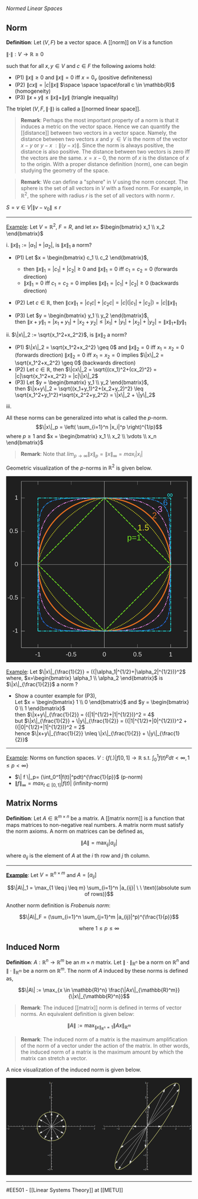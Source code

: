 ###### Normed Linear Spaces ######
## Norm ##

**Definition**: Let $(V,F)$ be a vector space. A [[norm]] on $V$ is a function  

$\| \cdot \| : V  \rightarrow \mathbb{R} \geq 0$

such that for all $x,y \in V$ and $c \in F$ the following axioms hold:

- (P1) $\|x\| \geq 0$ and $\|x\| = 0$ iff $x=0_v$ (positive definiteness)  
- (P2) $\|cx\| = |c| \|x\|$  $\space \space \space\forall c \in \mathbb{R}$ (homogeneity)  
- (P3) $\|x+y\| \leq \|x\| + \|y\|$ (triangle inequality)

The triplet $(V,F,\| \cdot \|)$ is called a [[normed linear space]].


> **Remark**: Perhaps the most important property of a norm is that it induces a metric on the vector space. Hence we can quantify the [[distance]] between two vectors in a vector space. Namely, the distance between two vectors $x$ and $y$ $\in V$ is the norm of the vector $x-y$ or $y-x$ $: \|(y-x)\|$. Since the norm is always positive, the distance is also positive. The distance between two vectors is zero iff the vectors are the same. $x=x-0$, the norm of $x$ is the distance of $x$ to the origin. With a proper distance definition (norm), one can begin studying the geometry of the space.

> **Remark**: We can define a "sphere" in $V$ using the norm concept. The sphere is the set of all vectors in $V$ with a fixed norm. For example, in $\mathbb{R}^2$, the sphere with radius $r$ is the set of all vectors with norm $r$.

$S = {v \in V | \|v-v_0\| \leq r}$

------------------------------------------------------------------------------------------
<ins>Example</ins>: Let $V = \mathbb{R}^2$, $F = R$, and let $x =$ $\begin{bmatrix} x_1 \\ x_2 \end{bmatrix}$ 

i. $\|x\|_1 := |\alpha_1|+|\alpha_2|$,  is $\|x\|_1$ a norm?  

- (P1) Let $x = \begin{bmatrix} c_1 \\ c_2 \end{bmatrix}$,  
    * then $\|x\|_1 = |c_1|+|c_2| \geq 0$ and $\|x\|_1 = 0$ iff $c_1 = c_2 = 0$ (forwards direction)  
    * $\|x\|_1 = 0$ iff $c_1 = c_2 = 0$ implies $\|x\|_1 = |c_1|+|c_2| \geq 0$ (backwards direction)

   
- (P2) Let $c \in \mathbb{R}$, then $\|cx\|_1 = |c_1c|+|c_2c| = |c|(|c_1|+|c_2|) = |c|\|x\|_1$  

- (P3) Let $y = \begin{bmatrix} y_1 \\ y_2 \end{bmatrix}$,  
    then $\|x+y\|_1 = |x_1+y_1|+|x_2+y_2| \leq |x_1|+|y_1|+|x_2|+|y_2| = \|x\|_1 + \|y\|_1$  
         

ii. $\|x\|_2 := \sqrt{x_1^2+x_2^2}$,  is $\|x\|_2$ a norm?  
- (P1) $\|x\|_2 = \sqrt{x_1^2+x_2^2} \geq 0$ and $\|x\|_2 = 0$ iff $x_1 = x_2 = 0$ (forwards direction) 
    $\|x\|_2 = 0$ iff $x_1 = x_2 = 0$ implies $\|x\|_2 = \sqrt{x_1^2+x_2^2} \geq 0$ (backwards direction)   
- (P2) Let $c \in \mathbb{R}$, then $\|cx\|_2 = \sqrt{(cx_1)^2+(cx_2)^2} = |c|\sqrt{x_1^2+x_2^2} = |c|\|x\|_2$  
- (P3) Let $y = \begin{bmatrix} y_1 \\ y_2 \end{bmatrix}$,  
    then $\|x+y\|_2 = \sqrt{(x_1+y_1)^2+(x_2+y_2)^2} \leq \sqrt{x_1^2+y_1^2}+\sqrt{x_2^2+y_2^2} = \|x\|_2 + \|y\|_2$  

iii.

All these norms can be generalized into what is called the $p$-norm.  
$$\|x\|_p = \left( \sum_{i=1}^n |x_i|^p \right)^{1/p}$$
where $p \geq 1$ and $x = \begin{bmatrix} x_1 \\ x_2 \\ \vdots \\ x_n \end{bmatrix}$

> **Remark**: Note that $lim_{p \rightarrow \infty} \|x\|_p = \|x\|_{\infty} = max_i |x_i|$  

Geometric visualization of the $p$-norms in $\mathbb{R}^2$ is given below. 
 
<p align="center">
  <img rotate ="90" 
  style="filter: invert(88%);"
  src="Lecture Notes/figures/vector-p-norms.svg" />
</p>

<ins>Example</ins>: Let $\|x\|_{\frac{1}{2}} = ({|\alpha_1|^{1/2}+|\alpha_2|^{1/2})}^2$ where, $x=\begin{bmatrix} \alpha_1 \\ \alpha_2 \end{bmatrix}$ is $\|x\|_{\frac{1}{2}}$ a norm ?  
- Show a counter example for (P3),  
    Let $x = \begin{bmatrix} 1 \\ 0 \end{bmatrix}$ and $y = \begin{bmatrix} 0 \\ 1 \end{bmatrix}$  
    then $\|x+y\|_{\frac{1}{2}} = ({|1|^{1/2}+|1|^{1/2})}^2 = 4$  
    but $\|x\|_{\frac{1}{2}} + \|y\|_{\frac{1}{2}} = ({|1|^{1/2}+|0|^{1/2})}^2 + ({|0|^{1/2}+|1|^{1/2})}^2 = 2$  
    hence $\|x+y\|_{\frac{1}{2}} \nleq \|x\|_{\frac{1}{2}} + \|y\|_{\frac{1}{2}}$  

------------------------------------------------------------------------------------------
<ins>Example</ins>: Norms on function spaces. $V:\{f(.) | f[0,1] \rightarrow \mathbb{R} \textrm{ s.t. }  \int_0^1 f(t)^p dt < \infty , 1 \leq p < \infty \}$  

- $\| f \|_p= (\int_0^1|f(t)|^pdt)^{\frac{1}{p}}$ (p-norm)  
- $\| f \|_{\infty} = max_{t \in [0,1]} |f(t)|$ (infinity-norm)


## Matrix Norms ##

**Definition**: Let $A \in \mathbb{R}^{m \times n}$ be a matrix. A [[matrix norm]] is a function that maps matrices to non-negative real numbers. A matrix norm must satisfy the norm axioms. A norm on matrices can be defined as,

$$\|A\| = \max_{ij}|a_{ij}|$$

where $a_{ij}$ is the element of $A$ at the $i$ th row and $j$ th column.

------------------------------------------------------------------------------------------
<ins>**Example**</ins>: Let $V = \mathbb{R}^{n \times m}$ and $A = [a_{ij}]$

$$\|A\|_1 = \max_{1 \leq j \leq m} \sum_{i=1}^n |a_{ij}|  \  \ \text{(absolute sum of rows)}$$

Another norm definition is _Frobenuis norm_:

$$\|A\|_F = (\sum_{i=1}^n \sum_{j=1}^m |a_{ij}|^p)^{\frac{1}{p}}$$
    
$$\text{where } 1 \leq p \leq \infty$$ 

## Induced Norm ##
**Definition**: $A: \mathbb{R}^n \rightarrow \mathbb{R}^m$ be an $m \times n$ matrix. Let $\| \cdot \|_{\mathbb{R}^n}$ be a norm on $\mathbb{R}^n$ and $\| \cdot \|_{\mathbb{R}^m}$ be a norm on $\mathbb{R}^m$. The norm of $A$ induced by these norms is defined as,

$$\|A\| := \max_{x \in \mathbb{R}^n} \frac{\|Ax\|_{\mathbb{R}^m}}{\|x\|_{\mathbb{R}^n}}$$

> **Remark**: The induced [[matrix]] norm is defined in terms of vector norms. An equivalent definition is given below:

$$\|A\| := \max_{\|x\|_{\mathbb{R}^n} = 1} \|Ax\|_{\mathbb{R}^m}$$

> **Remark**: The induced norm of a matrix is the maximum amplification of the norm of a vector under the action of the matrix. In other words, the induced norm of a matrix is the maximum amount by which the matrix can stretch a vector.

A nice visualization of the induced norm is given below.

<p align="center">
  <img rotate ="90" 
  style="filter: invert(88.4%);"
  src="Lecture Notes/figures/induced-norm.png"
/>

------------------------------------------------------------------------------------------
#EE501 - [[Linear Systems Theory]] at [[METU]]